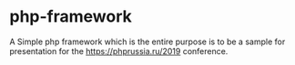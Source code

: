 # php-framework
A Simple php framework which is the entire purpose is to be a sample for presentation
for the https://phprussia.ru/2019 conference.
